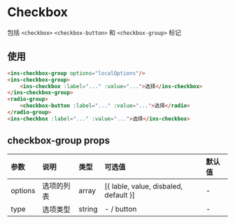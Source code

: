 # Checkbox #  

包括 `<checkbox>` `<checkbox-button>` 和 `<checkbox-group>` 标记  

## 使用 ##  
```html
<ins-checkbox-group options="localOptions"/>
<ins-checkbox-group>
    <ins-checkbox :label="..." :value="...">选择</ins-checkbox>
</ins-checkbox-group>
<radio-group>
    <checkbox-button :label="..." :value="...">选择</radio>
</radio-group>
<ins-checkbox :label="..." :value="...">选择</ins-checkbox>
```

## checkbox-group props ##  
| 参数 | 说明 | 类型 | 可选值 | 默认值 |
| :---- | :---- | :---- | :---- | :---- |
| options | 选项的列表 | array | [{ lable, value, disbaled, default }] | - |
| type | 选项类型 | string | - / button | - |